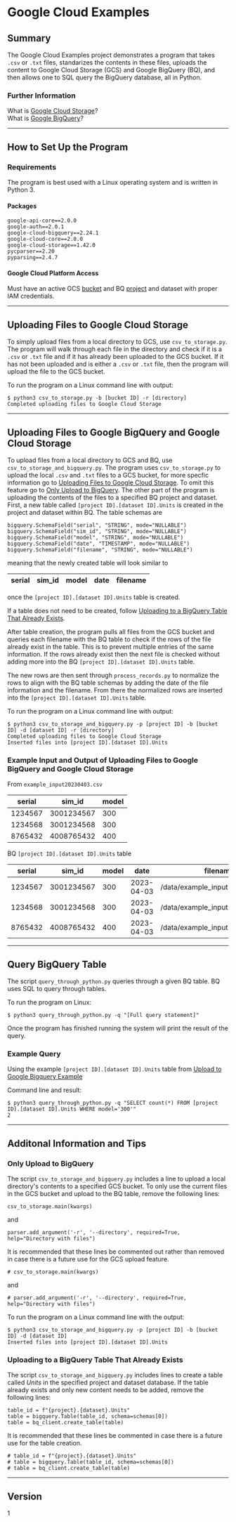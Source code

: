 
# Google Cloud Examples

## Summary

The Google Cloud Examples project demonstrates a program that takes `.csv` or `.txt` files, standarizes the contents in these files, uploads the content to Google Cloud Storage (GCS) and Google BigQuery (BQ), and then allows one to SQL query the BigQuery database, all in Python.  

### Further Information

What is [Google Cloud Storage](https://cloud.google.com/storage)?  
What is [Google BigQuery](https://cloud.google.com/bigquery)?

---

## How to Set Up the Program

### Requirements

The program is best used with a Linux operating system and is written in Python 3.  

#### Packages

    google-api-core==2.0.0
    google-auth==2.0.1
    google-cloud-bigquery==2.24.1
    google-cloud-core==2.0.0
    google-cloud-storage==1.42.0
    pycparser==2.20
    pyparsing==2.4.7

#### Google Cloud Platform Access

Must have an active GCS [bucket](https://cloud.google.com/storage/docs/creating-buckets) and BQ [project](https://cloud.google.com/bigquery/docs/resource-hierarchy) and dataset with proper IAM credentials.  

---

## Uploading Files to Google Cloud Storage

To simply upload files from a local directory to GCS, use `csv_to_storage.py`. The program will walk through each file in the directory and check if it is a `.csv` or `.txt` file and if it has already been uploaded to the GCS bucket. If it has not been uploaded and is either a `.csv` or `.txt` file, then the program will upload the file to the GCS bucket.

To run the program on a Linux command line with output:  

    $ python3 csv_to_storage.py -b [bucket ID] -r [directory]
    Completed uploading files to Google Cloud Storage

---

## Uploading Files to Google BigQuery and Google Cloud Storage

To upload files from a local directory to GCS and BQ, use `csv_to_storage_and_bigquery.py`. The program uses `csv_to_storage.py` to upload the local `.csv` and `.txt` files to a GCS bucket, for more specfic information go to [Uploading Files to Google Cloud Storage](#uploading-files-to-google-cloud-storage). To omit this feature go to [Only Upload to BigQuery](#only-upload-to-bigquery). The other part of the program is uploading the contents of the files to a specified BQ project and dataset. First, a new table called `[project ID].[dataset ID].Units` is created in the project and dataset within BQ. The table schemas are  

    bigquery.SchemaField("serial", "STRING", mode="NULLABLE")
    bigquery.SchemaField("sim_id", "STRING", mode="NULLABLE")
    bigquery.SchemaField("model", "STRING", mode="NULLABLE")
    bigquery.SchemaField("date", "TIMESTAMP", mode="NULLABLE")
    bigquery.SchemaField("filename", "STRING", mode="NULLABLE")

meaning that the newly created table will look similar to

| serial | sim_id | model | date | filename |
| ------ | ------ | ----- | ---- | -------- |

once the `[project ID].[dataset ID].Units` table is created.  

If a table does not need to be created, follow [Uploading to a BigQuery Table That Already Exists](#uploading-to-a-bigquery-table-that-already-exists).  

After table creation, the program pulls all files from the GCS bucket and queries each filename with the BQ table to check if the rows of the file already exist in the table. This is to prevent multiple entries of the same information. If the rows already exist then the next file is checked without adding more into the BQ `[project ID].[dataset ID].Units` table.  

The new rows are then sent through `process_records.py` to normalize the rows to align with the BQ table schemas by adding the date of the file information and the filename. From there the normalized rows are inserted into the `[project ID].[dataset ID].Units` table.

To run the program on a Linux command line with output:

    $ python3 csv_to_storage_and_bigquery.py -p [project ID] -b [bucket ID] -d [dataset ID] -r [directory]
    Completed uploading files to Google Cloud Storage
    Inserted files into [project ID].[dataset ID].Units
 

### Example Input and Output of Uploading Files to Google BigQuery and Google Cloud Storage

From `example_input20230403.csv`

| serial | sim_id | model |
| ----- | ----- | ----- |
| 1234567 | 3001234567 | 300 |
| 1234568 | 3001234568 | 300 |
| 8765432 | 4008765432 | 400 |

BQ `[project ID].[dataset ID].Units` table  

| serial | sim_id | model | date | filename |
| ----- | ----- | ----- | ----- | ----- |
| 1234567 | 3001234567 | 300 | 2023-04-03 | /data/example_input20230403.csv |
| 1234568 | 3001234568 | 300 | 2023-04-03 | /data/example_input20230403.csv |
| 8765432 | 4008765432 | 400 | 2023-04-03 | /data/example_input20230403.csv |

---

## Query BigQuery Table

The script `query_through_python.py` queries through a given BQ table. BQ uses SQL to query through tables.

To run the program on Linux:

    $ python3 query_through_python.py -q "[Full query statement]"

Once the program has finished running the system will print the result of the query.

### Example Query

Using the example `[project ID].[dataset ID].Units` table from [Upload to Google Bigquery Example](#example-input-and-output-of-uploading-files-to-google-bigquery-and-google-cloud-storage)

Command line and result:

    $ python3 query_through_python.py -q "SELECT count(*) FROM [project ID].[dataset ID].Units WHERE model='300'"
    2

---

## Additonal Information and Tips

### Only Upload to BigQuery

The script `csv_to_storage_and_bigquery.py` includes a line to upload a local directory's contents to a specified GCS bucket. To only use the current files in the GCS bucket and upload to the BQ table, remove the following lines:

    csv_to_storage.main(kwargs)

and  

    parser.add_argument('-r', '--directory', required=True, help="Directory with files")

It is recommended that these lines be commented out rather than removed in case there is a future use for the GCS upload feature.

    # csv_to_storage.main(kwargs)

and  

    # parser.add_argument('-r', '--directory', required=True, help="Directory with files")

To run the program on a Linux command line with the output:

    $ python3 csv_to_storage_and_bigquery.py -p [project ID] -b [bucket ID] -d [dataset ID]
    Inserted files into [project ID].[dataset ID].Units

### Uploading to a BigQuery Table That Already Exists

The script `csv_to_storage_and_bigquery.py` includes lines to create a table called *Units* in the specified project and dataset database. If the table already exists and only new content needs to be added, remove the following lines:

    table_id = f"{project}.{dataset}.Units"
    table = bigquery.Table(table_id, schema=schemas[0])
    table = bq_client.create_table(table)

It is recommended that these lines be commented in case there is a future use for the table creation.

    # table_id = f"{project}.{dataset}.Units"
    # table = bigquery.Table(table_id, schema=schemas[0])
    # table = bq_client.create_table(table)

---

## Version

1